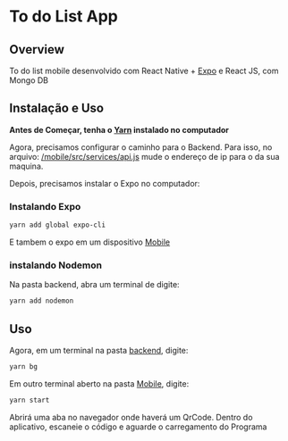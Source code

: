 # To do List App

## Overview
To do list mobile desenvolvido com React Native + [Expo](https://expo.io) e React JS, com Mongo DB 

## Instalação e Uso

**Antes de Começar, tenha o [Yarn](https://classic.yarnpkg.com/pt-BR/docs/install) instalado no computador**

Agora, precisamos configurar o caminho para o Backend. Para isso, no arquivo: 
[/mobile/src/services/api.js](https://github.com/mrpedro567/TodoList/tree/master/mobile/src/services) mude o endereço de ip para o da sua maquina.

Depois, precisamos instalar o Expo no computador:

### Instalando Expo
```bash
yarn add global expo-cli
```
E tambem o expo em um dispositivo [Mobile](https://expo.io/tools#client)


### instalando Nodemon

Na pasta backend, abra um terminal de digite: 
```bash
yarn add nodemon
```


## Uso
Agora, em um terminal na pasta [backend](https://github.com/mrpedro567/TodoList/tree/master/backend), digite: 
```bash
yarn bg
```

Em outro terminal aberto na pasta [Mobile](https://github.com/mrpedro567/TodoList/tree/master/mobile), digite: 
```bash
yarn start
```

Abrirá uma aba no navegador onde haverá um QrCode. Dentro do aplicativo, escaneie o código e aguarde o carregamento do Programa
